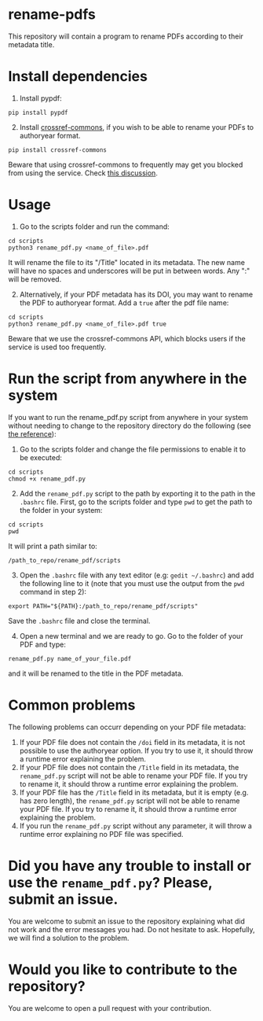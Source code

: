 # rename-pdfs
This repository will contain a program to rename PDFs according to their metadata title.

# Install dependencies

1. Install pypdf:
```
pip install pypdf
```

2. Install [crossref-commons](https://gitlab.com/crossref/crossref_commons_py/-/tree/master?ref_type=heads), if you wish to be able to rename your PDFs to authoryear format.
```
pip install crossref-commons
```
Beware that using crossref-commons to frequently may get you blocked from using the service. Check [this discussion](https://www.crossref.org/documentation/retrieve-metadata/rest-api/tips-for-using-the-crossref-rest-api/).

# Usage

1. Go to the scripts folder and run the command:
```
cd scripts
python3 rename_pdf.py <name_of_file>.pdf
```
It will rename the file to its "/Title" located in its metadata. The new name will have no spaces and underscores will be put in between words. Any ":" will be removed.

2. Alternatively, if your PDF metadata has its DOI, you may want to rename the PDF to authoryear format. Add a `true` after the pdf file name:
```
cd scripts
python3 rename_pdf.py <name_of_file>.pdf true
```
Beware that we use the crossref-commons API, which blocks users if the service is used too frequently.

# Run the script from anywhere in the system
If you want to run the rename_pdf.py script from anywhere in your system without needing to change to the repository directory do the following (see [the reference](https://www.reddit.com/r/linux4noobs/comments/i0172u/adding_python_scripts_to_path_variable_without/)):

1. Go to the scripts folder and change the file permissions to enable it to be executed:
```
cd scripts
chmod +x rename_pdf.py
```

2. Add the `rename_pdf.py` script to the path by exporting it to the path in the `.bashrc` file. First, go to the scripts folder and type `pwd` to get the path to the folder in your system:
```
cd scripts
pwd
```
It will print a path similar to:
```
/path_to_repo/rename_pdf/scripts
```

3. Open the `.bashrc` file with any text editor (e.g: `gedit ~/.bashrc`) and add the following line to it (note that you must use the output from the `pwd` command in step 2):
```
export PATH="${PATH}:/path_to_repo/rename_pdf/scripts"
```
Save the `.bashrc` file and close the terminal.

4. Open a new terminal and we are ready to go. Go to the folder of your PDF and type:
```
rename_pdf.py name_of_your_file.pdf
```
and it will be renamed to the title in the PDF metadata.

# Common problems
The following problems can occurr depending on your PDF file metadata:
1. If your PDF file does not contain the `/doi` field in its metadata, it is not possible to use the authoryear option. If you try to use it, it should throw a runtime error explaining the problem.
2. If your PDF file does not contain the `/Title` field in its metadata, the `rename_pdf.py` script will not be able to rename your PDF file. If you try to rename it, it should throw a runtime error explaining the problem.
3. If your PDF file has the `/Title` field in its metadata, but it is empty (e.g. has zero length), the `rename_pdf.py` script will not be able to rename your PDF file. If you try to rename it, it should throw a runtime error explaining the problem.
4. If you run the `rename_pdf.py` script without any parameter, it will throw a runtime error explaining no PDF file was specified.

# Did you have any trouble to install or use the `rename_pdf.py`? Please, submit an issue.
You are welcome to submit an issue to the repository explaining what did not work and the error messages you had. Do not hesitate to ask. Hopefully, we will find a solution to the problem.

# Would you like to contribute to the repository?
You are welcome to open a pull request with your contribution. 

